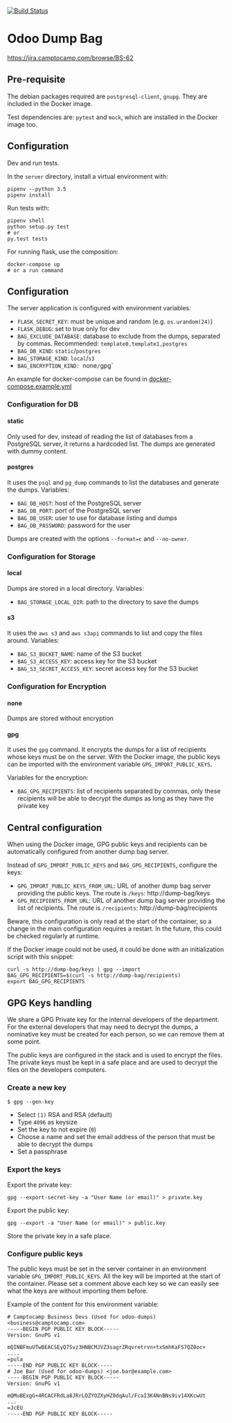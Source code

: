 [![Build Status](https://travis-ci.com/camptocamp/odoo-dump-bag.svg?token=3A3ZhwttEcmdqp7JzQb7&branch=master)](https://travis-ci.com/camptocamp/odoo-dump-bag)

# Odoo Dump Bag

https://jira.camptocamp.com/browse/BS-62

## Pre-requisite

The debian packages required are `postgresql-client`, `gnupg`. They are included in the Docker image.

Test dependencies are: `pytest` and `mock`, which are installed in the Docker image too.

## Configuration

Dev and run tests.

In the `server` directory, install a virtual environment with:

```
pipenv --python 3.5
pipenv install
```

Run tests with:

```
pipenv shell
python setup.py test
# or
py.test tests
```

For running flask, use the composition:

```
docker-compose up
# or a run command
```

## Configuration

The server application is configured with environment variables:

* `FLASK_SECRET_KEY`: must be unique and random (e.g. `os.urandom(24)`)
* `FLASK_DEBUG`: set to true only for dev
* `BAG_EXCLUDE_DATABASE`: database to exclude from the dumps, separated by commas. Recommended: `template0,template1,postgres`
* `BAG_DB_KIND`: `static`/`postgres`
* `BAG_STORAGE_KIND`: `local`/`s3`
* `BAG_ENCRYPTION_KIND: `none`/`gpg`

An example for docker-compose can be found in [docker-compose.example.yml](docker-compose.example.yml)

### Configuration for DB

#### static

Only used for dev, instead of reading the list of databases from a PostgreSQL server, it returns a hardcoded list. The dumps are generated with dummy content.

#### postgres

It uses the `psql` and `pg_dump` commands to list the databases and generate the dumps. Variables:

* `BAG_DB_HOST`: host of the PostgreSQL server
* `BAG_DB_PORT`: port of the PostgreSQL server
* `BAG_DB_USER`: user to use for database listing and dumps
* `BAG_DB_PASSWORD`:  password for the user

Dumps are created with the options `--format=c` and `--no-owner`.

### Configuration for Storage

#### local

Dumps are stored in a local directory. Variables:

* `BAG_STORAGE_LOCAL_DIR`: path to the directory to save the dumps

#### s3

It uses the `aws s3` and `aws s3api` commands to list and copy the files around. Variables:

* `BAG_S3_BUCKET_NAME`: name of the S3 bucket
* `BAG_S3_ACCESS_KEY`: access key for the S3 bucket
* `BAG_S3_SECRET_ACCESS_KEY`: secret access key for the S3 bucket

### Configuration for Encryption

#### none

Dumps are stored without encryption

#### gpg

It uses the `gpg` command. It encrypts the dumps for a list of recipients whose keys must be on the server. With the Docker image, the public keys can be imported with the environment variable `GPG_IMPORT_PUBLIC_KEYS`.

Variables for the encryption:

* `BAG_GPG_RECIPIENTS`: list of recipients separated by commas, only these recipients will be able to decrypt the dumps as long as they have the private key

## Central configuration

When using the Docker image, GPG public keys and recipients can be
automatically configured from another dump bag server.

Instead of `GPG_IMPORT_PUBLIC_KEYS` and `BAG_GPG_RECIPIENTS`,
configure the keys:

* `GPG_IMPORT_PUBLIC_KEYS_FROM_URL`: URL of another dump bag
  server providing the public keys. The route is `/keys`:
  http://dump-bag/keys
* `GPG_RECIPIENTS_FROM_URL`: URL of another dump bag server
  providing the list of recipients. The route is `/recipients`:
  http://dump-bag/recipients

Beware, this configuration is only read at the start of the container, so a
change in the main configuration requires a restart. In the future, this could
be checked regularly at runtime.

If the Docker image could not be used, it could be done with an initialization script with this snippet:

```
curl -s http://dump-bag/keys | gpg --import
BAG_GPG_RECIPIENTS=$(curl -s http://dump-bag/recipients)
export BAG_GPG_RECIPIENTS
```

## GPG Keys handling

We share a GPG Private key for the internal developers of the department.
For the external developers that may need to decrypt the dumps, a nominative
key must be created for each person, so we can remove them at some point.

The public keys are configured in the stack and is used to encrypt the files.
The private keys must be kept in a safe place and are used to decrypt the files
on the developers computers.

### Create a new key

```
$ gpg --gen-key
```

* Select `(1)` RSA and RSA (default)
* Type `4096` as keysize
* Set the key to not expire (`0`)
* Choose a name and set the email address of the person that must
  be able to decrypt the dumps
* Set a passphrase

### Export the keys

Export the private key:

```
gpg --export-secret-key -a "User Name (or email)" > private.key

```

Export the public key:

```
gpg --export -a "User Name (or email)" > public.key

```

Store the private key in a safe place.

### Configure public keys

The public keys must be set in the server container in an environment variable
`GPG_IMPORT_PUBLIC_KEYS`.  All the key  will be imported at the start of the
container. Please set a comment above each key so we can easily see what
the keys are without importing them before.

Example of the content for this environment variable:

```
# Camptocamp Business Devs (Used for odoo-dumps) <business@camptocamp.com>
-----BEGIN PGP PUBLIC KEY BLOCK-----
Version: GnuPG v1

mQINBFmuUTwBEACSEyQ7Svz3HNBCMJVZ3sagrZRqvretrvn+txSmhKaFS7QZ0oc+
....
=pula
-----END PGP PUBLIC KEY BLOCK-----
# Joe Bar (Used for odoo-dumps) <joe.bar@example.com>
-----BEGIN PGP PUBLIC KEY BLOCK-----
Version: GnuPG v1

mQMuBExgG+4RCACFRdLa8JRrLOZYOZXyHZ0dqAul/FcaI3K4NnBNs9iv14XKcwUt
...
=JcEU
-----END PGP PUBLIC KEY BLOCK-----
```
